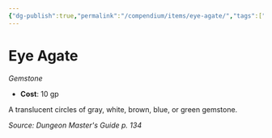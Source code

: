 ```yaml
---
{"dg-publish":true,"permalink":"/compendium/items/eye-agate/","tags":["compendium/src/5e/dmg","item/wealth/gemstone"]}
---
```


# Eye Agate
*Gemstone*  

- **Cost**: 10 gp

A translucent circles of gray, white, brown, blue, or green gemstone.

*Source: Dungeon Master's Guide p. 134*